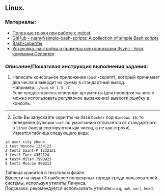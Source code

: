 ## Linux.

### Материалы:
- [Полезные трюки при работе с netcat](https://habr.com/ru/post/336596/)
- [GitHub - ruanyf/simple-bash-scripts: A collection of simple Bash scripts](https://github.com/ruanyf/simple-bash-scripts)
- [Bash-скрипты](https://habr.com/ru/company/ruvds/blog/325522/)
- [Установка, настройка и примеры синхронизации Rsync - Блог компании Селектел](https://selectel.ru/blog/rsync-guide/)

### Описание/Пошаговая инструкция выполнения задания:
1. Написать консольное приложение (`bash`-скрипт), который принимает два числа и выводит их сумму в стандартный вывод.  
Например: `./sum.sh 1.5 -7`.  
Если предоставлены неверные аргументы (для проверки на число можно использовать регулярное выражение) вывести ошибку в консоль.

---

2. Если Вы запускаете скрипты на базе `Docker` под `Windows 10`, то поведение функции `sort` по умолчанию отличается от стандартного в `linux` (числа сортируются как числа, а не как строки).   
Имеется таблица следующего вида:

 ```
 id user city phone
 1 test Moscow 1234123
 2 test2 Saint-P 1232121
 3 test3 Tver 4352124
 4 test4 Milan 7990923
 5 test5 Moscow 908213
 ```

Таблица хранится в текстовом файле.  
Вывести на экран 3 наиболее популярных города среди пользователей системы, используя утилиты Линукса.  
Подсказка: рекомендуется использовать утилиты `uniq`, `awk`, `sort`, `head`.
